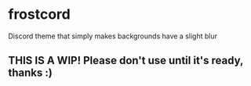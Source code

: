# frostcord
Discord theme that simply makes backgrounds have a slight blur

## THIS IS A WIP! Please don't use until it's ready, thanks :)
